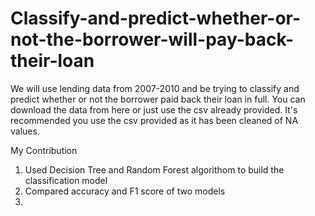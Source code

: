 # Classify-and-predict-whether-or-not-the-borrower-will-pay-back-their-loan
We will use lending data from 2007-2010 and be trying to classify and predict whether or not the borrower paid back their loan in full. You can download the data from here or just use the csv already provided. It's recommended you use the csv provided as it has been cleaned of NA values.


My Contribution 

1. Used Decision Tree and Random Forest algorithom to build the classification model
2. Compared accuracy and F1 score of two models
3. 
